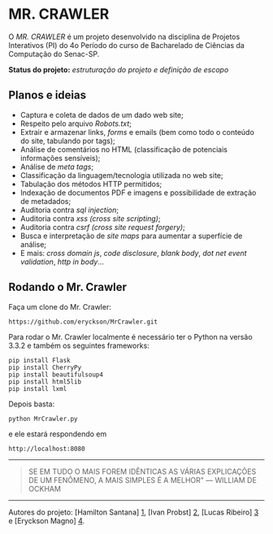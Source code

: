 MR. CRAWLER
================================

O _MR. CRAWLER_ é um projeto desenvolvido na disciplina de Projetos Interativos (PI) do 4o Período do curso de Bacharelado de Ciências da Computação do Senac-SP.

**Status do projeto:** _estruturação do projeto e definição de escopo_

Planos e ideias
----------------------

* Captura e coleta de dados de um dado web site;
* Respeito pelo arquivo *Robots.txt*;
* Extrair e armazenar links, *forms* e emails (bem como todo o conteúdo do site, tabulando por tags);
* Análise de comentários no HTML (classificação de potenciais informações sensíveis);
* Análise de *meta tags*;
* Classificação da linguagem/tecnologia utilizada no web site;
* Tabulação dos métodos HTTP permitidos; 
* Indexação de documentos PDF e imagens e possibilidade de extração de metadados;
* Auditoria contra *sql injection*;
* Auditoria contra *xss (cross site scripting)*;
* Auditoria contra *csrf (cross site request forgery)*;
* Busca e interpretação de *site maps* para aumentar a superfície de análise;
* E mais: *cross domain js*, *code disclosure*, *blank body*, *dot net event validation*, *http in body*...

Rodando o Mr. Crawler
----------------------

Faça um clone do Mr. Crawler:

```
https://github.com/eryckson/MrCrawler.git
```

Para rodar o Mr. Crawler localmente é necessário ter o Python na versão 3.3.2 e também os seguintes frameworks:

```
pip install Flask
pip install CherryPy
pip install beautifulsoup4
pip install html5lib
pip install lxml
```

Depois basta:

```
python MrCrawler.py
```

e ele estará respondendo em

```
http://localhost:8080
```

----------------------

> SE EM TUDO O MAIS FOREM IDÊNTICAS AS VÁRIAS EXPLICAÇÕES DE UM FENÔMENO, A MAIS SIMPLES É A MELHOR" — WILLIAM DE OCKHAM

----------------------

Autores do projeto: [Hamilton Santana] [1],
[Ivan Probst] [2], [Lucas Ribeiro] [3] e [Eryckson Magno] [4].

  [1]: https://github.com/HamiltonSantana "hamilton@github"
  [2]: https://github.com/20ivan "ivan@github"
  [3]: https://github.com/Lux-Celeste "lucas@github"
  [4]: https://github.com/eryckson "eryckson@github"
